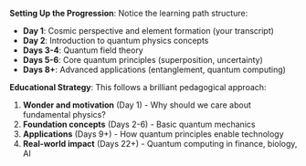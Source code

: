 **Setting Up the Progression**: Notice the learning path structure:

- **Day 1**: Cosmic perspective and element formation (your transcript)
- **Day 2**: Introduction to quantum physics concepts
- **Days 3-4**: Quantum field theory
- **Days 5-6**: Core quantum principles (superposition, uncertainty)
- **Days 8+**: Advanced applications (entanglement, quantum computing)

**Educational Strategy**: This follows a brilliant pedagogical approach:

1. **Wonder and motivation** (Day 1) - Why should we care about fundamental physics?
2. **Foundation concepts** (Days 2-6) - Basic quantum mechanics
3. **Applications** (Days 9+) - How quantum principles enable technology
4. **Real-world impact** (Days 22+) - Quantum computing in finance, biology, AI